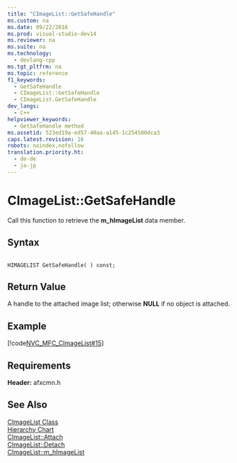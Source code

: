 ```yaml
---
title: "CImageList::GetSafeHandle"
ms.custom: na
ms.date: 09/22/2016
ms.prod: visual-studio-dev14
ms.reviewer: na
ms.suite: na
ms.technology: 
  - devlang-cpp
ms.tgt_pltfrm: na
ms.topic: reference
f1_keywords: 
  - GetSafeHandle
  - CImageList::GetSafeHandle
  - CImageList.GetSafeHandle
dev_langs: 
  - C++
helpviewer_keywords: 
  - GetSafeHandle method
ms.assetid: 523ed19a-ed57-40aa-a145-1c254500dca3
caps.latest.revision: 16
robots: noindex,nofollow
translation.priority.ht: 
  - de-de
  - ja-jp
---
```

# CImageList::GetSafeHandle
Call this function to retrieve the **m_hImageList** data member.  
  
## Syntax  
  
```  
  
HIMAGELIST GetSafeHandle( ) const;  
```  
  
## Return Value  
 A handle to the attached image list; otherwise **NULL** if no object is attached.  
  
## Example  
 [!code[NVC_MFC_CImageList#15](../vs140/codesnippet/CPP/cimagelist--getsafehandle_1.cpp)]
  
  
## Requirements  
 **Header:** afxcmn.h  
  
## See Also  
 [CImageList Class](../vs140/cimagelist-class.md)   
 [Hierarchy Chart](../vs140/hierarchy-chart.md)   
 [CImageList::Attach](../vs140/cimagelist--attach.md)   
 [CImageList::Detach](../vs140/cimagelist--detach.md)   
 [CImageList::m_hImageList](../vs140/cimagelist--m_himagelist.md)